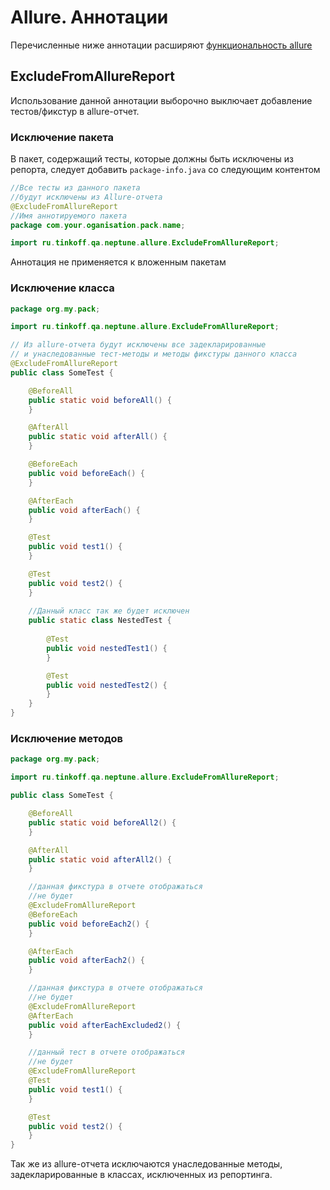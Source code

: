 # Allure. Аннотации

Перечисленные ниже аннотации расширяют [функциональность allure](https://docs.qameta.io/allure-report/#_features_2)

## ExcludeFromAllureReport

Использование данной аннотации выборочно выключает добавление тестов/фикстур в allure-отчет. 

### Исключение пакета

В пакет, содержащий тесты, которые должны быть исключены из репорта, следует добавить `package-info.java` 
со следующим контентом

```java
//Все тесты из данного пакета
//будут исключены из Allure-отчета
@ExcludeFromAllureReport
//Имя аннотируемого пакета    
package com.your.oganisation.pack.name;

import ru.tinkoff.qa.neptune.allure.ExcludeFromAllureReport;
```

Аннотация не применяется к вложенным пакетам

### Исключение класса

```java
package org.my.pack;

import ru.tinkoff.qa.neptune.allure.ExcludeFromAllureReport;

// Из allure-отчета будут исключены все задекларированные 
// и унаследованные тест-методы и методы фикстуры данного класса
@ExcludeFromAllureReport
public class SomeTest {

    @BeforeAll
    public static void beforeAll() {
    }

    @AfterAll
    public static void afterAll() {
    }

    @BeforeEach
    public void beforeEach() {
    }

    @AfterEach
    public void afterEach() {
    }

    @Test
    public void test1() {
    }

    @Test
    public void test2() {
    }
    
    //Данный класс так же будет исключен
    public static class NestedTest {
        
        @Test
        public void nestedTest1() {
        }

        @Test
        public void nestedTest2() {
        }
    }
}
```

### Исключение методов

```java
package org.my.pack;

import ru.tinkoff.qa.neptune.allure.ExcludeFromAllureReport;

public class SomeTest {

    @BeforeAll
    public static void beforeAll2() {
    }

    @AfterAll
    public static void afterAll2() {
    }

    //данная фикстура в отчете отображаться 
    //не будет
    @ExcludeFromAllureReport
    @BeforeEach
    public void beforeEach2() {
    }

    @AfterEach
    public void afterEach2() {
    }

    //данная фикстура в отчете отображаться 
    //не будет
    @ExcludeFromAllureReport
    @AfterEach
    public void afterEachExcluded2() {
    }

    //данный тест в отчете отображаться 
    //не будет
    @ExcludeFromAllureReport
    @Test
    public void test1() {
    }

    @Test
    public void test2() {
    }
}
```

Так же из allure-отчета исключаются унаследованные методы, задекларированные
в классах, исключенных из репортинга. 
